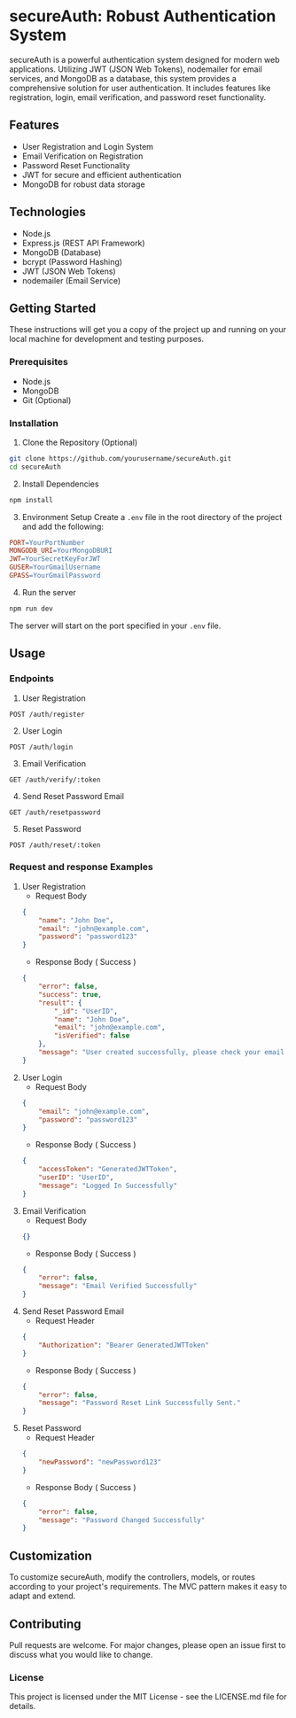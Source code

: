 # secureAuth: Robust Authentication System
secureAuth is a powerful authentication system designed for modern web applications. Utilizing JWT (JSON Web Tokens), nodemailer for email services, and MongoDB as a database, this system provides a comprehensive solution for user authentication. It includes features like registration, login, email verification, and password reset functionality.

## Features
- User Registration and Login System
- Email Verification on Registration
- Password Reset Functionality
- JWT for secure and efficient authentication
- MongoDB for robust data storage

## Technologies
- Node.js
- Express.js (REST API Framework)
- MongoDB (Database)
- bcrypt (Password Hashing)
- JWT (JSON Web Tokens)
- nodemailer (Email Service)

## Getting Started
These instructions will get you a copy of the project up and running on your local machine for development and testing purposes.
### Prerequisites
- Node.js
- MongoDB
- Git (Optional)
### Installation
1. Clone the Repository (Optional)
```bash
git clone https://github.com/yourusername/secureAuth.git
cd secureAuth
```
2. Install Dependencies
```bash
npm install
```
3. Environment Setup
Create a `.env` file in the root directory of the project and add the following:
```makefile
PORT=YourPortNumber
MONGODB_URI=YourMongoDBURI
JWT=YourSecretKeyForJWT
GUSER=YourGmailUsername
GPASS=YourGmailPassword
```
4. Run the server
```bash
npm run dev
```
The server will start on the port specified in your `.env` file.  

## Usage
### Endpoints
1. User Registration
```
POST /auth/register
```
2. User Login
```
POST /auth/login
```
3. Email Verification
```
GET /auth/verify/:token
```
4. Send Reset Password Email
```
GET /auth/resetpassword
```
5. Reset Password
```
POST /auth/reset/:token
```
### Request and response Examples
1. User Registration 
    - Request Body
    ```json
    {
        "name": "John Doe",
        "email": "john@example.com",
        "password": "password123"
    }
    ```
    - Response Body ( Success )
    ```json
    {
        "error": false,
        "success": true,
        "result": {
            "_id": "UserID",
            "name": "John Doe",
            "email": "john@example.com",
            "isVerified": false
        },
        "message": "User created successfully, please check your email for verification."
    }
    ```
2. User Login
    - Request Body
    ```json
    {
        "email": "john@example.com",
        "password": "password123"
    }

    ```
    - Response Body ( Success )
    ```json
    {
        "accessToken": "GeneratedJWTToken",
        "userID": "UserID",
        "message": "Logged In Successfully"
    }
    ```
3. Email Verification
    - Request Body
    ```json
    {}
    ```
    - Response Body ( Success )
    ```json
    {
        "error": false,
        "message": "Email Verified Successfully"
    }
    ```
4. Send Reset Password Email
    - Request Header
    ```json
    {
        "Authorization": "Bearer GeneratedJWTToken"
    }

    ```
    - Response Body ( Success )
    ```json
    {
        "error": false,
        "message": "Password Reset Link Successfully Sent."
    }
    ```    
5. Reset Password
    - Request Header
    ```json
    {
        "newPassword": "newPassword123"
    }

    ```
    - Response Body ( Success )
    ```json
    {
        "error": false,
        "message": "Password Changed Successfully"
    }
    ```  
## Customization
To customize secureAuth, modify the controllers, models, or routes according to your project's requirements. The MVC pattern makes it easy to adapt and extend.

## Contributing
Pull requests are welcome. For major changes, please open an issue first to discuss what you would like to change.

### License
This project is licensed under the MIT License - see the LICENSE.md file for details.



